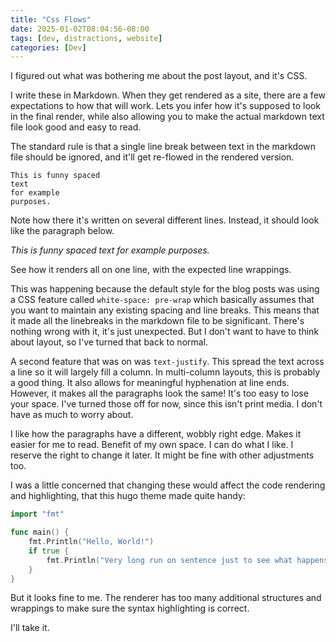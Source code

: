 ```yaml
---
title: "Css Flows"
date: 2025-01-02T08:04:56-08:00
tags: [dev, distractions, website]
categories: [Dev]
---
```


I figured out what was bothering me about the post layout, and it's CSS.

<!--more-->

I write these in Markdown. When they get rendered as a site, there are a few
expectations to how that will work. Lets you infer how it's supposed to look
in the final render, while also allowing you to make the actual markdown text
file look good and easy to read.

The standard rule is that a single line break between text in the markdown file
should be ignored, and it'll get re-flowed in the rendered version.

```
This is funny spaced
text
for example
purposes. 
```

Note how there it's written on several different lines. Instead, it should look
like the paragraph below.

*This is funny spaced
text
for example
purposes.*

See how it renders all on one line, with the expected line wrappings.

This was happening because the default style for the blog posts was using a
CSS feature called `white-space: pre-wrap` which basically assumes that you want
to maintain any existing spacing and line breaks. This means that it made all
the linebreaks in the markdown file to be significant. There's nothing wrong
with it, it's just unexpected. But I don't want to have to think about layout,
so I've turned that back to normal.

A second feature that was on was `text-justify`. This spread the text across a
line so it will largely fill a column. In multi-column layouts, this is probably
a good thing. It also allows for meaningful hyphenation at line ends. 
However, it makes all the paragraphs look the same! It's too easy to lose your
space. I've turned those off for now, since this isn't print media. I don't have
as much to worry about.

I like how the paragraphs have a different, wobbly right edge. Makes it easier
for me to read. Benefit of my own space. I can do what I like. I reserve the
right to change it later. It might be fine with other adjustments too.

I was a little concerned that changing these would affect the code rendering
and highlighting, that this hugo theme made quite handy:

```go
import "fmt"

func main() {
    fmt.Println("Hello, World!")
    if true {
        fmt.Println("Very long run on sentence just to see what happens if the text needs to wrap or something like that.")
    }
}
```

But it looks fine to me. The renderer has too many additional structures and
wrappings to make sure the syntax highlighting is correct.

I'll take it.

